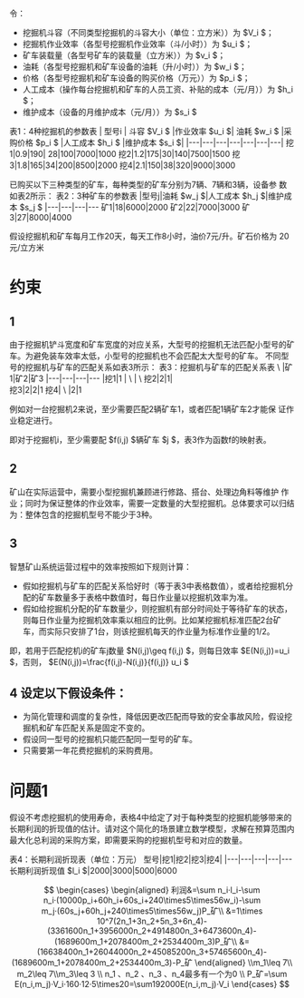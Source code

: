 令：
+ 挖掘机斗容（不同类型挖掘机的斗容大小（单位：立方米））为 $V_i $；
+ 挖掘机作业效率（各型号挖掘机作业效率（斗/小时））为 $u_i $；
+ 矿车装载量（各型号矿车的装载量（立方米））为 $v_i $；
+ 油耗（各型号挖掘机和矿车设备的油耗（升/小时））为 $w_i $；
+ 价格（各型号挖掘机和矿车设备的购买价格（万元））为 $p_i $；
+ 人工成本（操作每台挖掘机和矿车的人员工资、补贴的成本（元/月））为 $h_i $；
+ 维护成本（设备的月维护成本（元/月））为  $s_i  $

表1：4种挖掘机的参数表
| 型号i | 斗容  $V_i  $ |作业效率  $u_i  $| 油耗  $w_i  $ |采购价格  $p_i  $ |人工成本  $h_i $ |维护成本 $s_i $|
|---|---|---|---|---|---|---|
挖1|0.9|190| 28|100|7000|1000
挖2|1.2|175|30|140|7500|1500
挖3|1.8|165|34|200|8500|2000
挖4|2.1|150|38|320|9000|3000

已购买以下三种类型的矿车，每种类型的矿车分别为7辆、7辆和3辆，设备参
数如表2所示：
表2：3种矿车的参数表
|型号j|油耗 $w_j $|人工成本 $h_j $|维护成本 $s_j $
|---|---|---|---
矿1|18|6000|2000
矿2|22|7000|3000
矿3|27|8000|4000

假设挖掘机和矿车每月工作20天，每天工作8小时，油价7元/升。矿石价格为
20元/立方米

# 约束
## 1
由于挖掘机铲斗宽度和矿车宽度的对应关系，大型号的挖掘机无法匹配小型号的矿车。为避免装车效率太低，小型号的挖掘机也不会匹配太大型号的矿车。
不同型号的挖掘机与矿车的匹配关系如表3所示：
表3：挖掘机与矿车的匹配关系表
\ |矿1|矿2|矿3
|---|---|---|---
|挖1|1 | \ | \ 
挖2|2|1|\
挖3|2|2|1
挖4| \ |2|1

例如对一台挖掘机2来说，至少需要匹配2辆矿车1，或者匹配1辆矿车2才能保
证作业稳定进行。

即对于挖掘机i，至少需要配 $f(i,j) $辆矿车 $j $，表3作为函数f的映射表。
## 2
矿山在实际运营中，需要小型挖掘机兼顾进行修路、搭台、处理边角料等维护
作业；同时为保证整体的作业效率，需要一定数量的大型挖掘机。总体要求可以归结为：整体包含的挖掘机型号不能少于3种。


## 3
智慧矿山系统运营过程中的效率按照如下规则计算：
+ 假如挖掘机与矿车的匹配关系恰好时（等于表3中表格数值），或者给挖掘机分配的矿车数量多于表格中数值时，每日作业量以挖掘机效率为准。
+ 假如给挖掘机分配的矿车数量少，则挖掘机有部分时间处于等待矿车的状态，则每日作业量为挖掘机效率乘以相应的比例。比如某挖掘机标准匹配2台矿车，而实际只安排了1台，则该挖掘机每天的作业量为标准作业量的1/2。

即，若用于匹配挖机i的矿车j数量 $N(i,j)\geq f(i,j) $，则每日效率 $E(N(i,j))=u_i $，否则， $E(N(i,j))=\frac{f(i,j)-N(i,j)}{f(i,j)} u_i  $

## 4 设定以下假设条件：
+ 为简化管理和调度的复杂性，降低因更改匹配而导致的安全事故风险，假设挖掘机和矿车匹配关系是固定不变的。
+ 假设同一型号的挖掘机只能匹配同一型号的矿车。
+ 只需要第一年花费挖掘机的采购费用。

# 问题1
假设不考虑挖掘机的使用寿命，表格4中给定了对于每种类型的挖掘机能够带来的长期利润的折现值的估计。请对这个简化的场景建立数学模型，求解在预算范围内最大化总利润的采购方案，即需要采购的挖掘机型号和对应的数量。

表4：长期利润折现表（单位：万元）
型号|挖1|挖2|挖3|挖4|
|---|---|---|---|---
长期利润折现值 $l_i $|2000|3000|5000|6000

 $$ 
\begin{cases}
\begin{aligned}
 利润&=\sum n_i·l_i-\sum n_i·(10000p_i+60h_i+60s_i+240\times5\times56w_i)-\sum m_j·(60s_j+60h_j+240\times5\times56w_j)P_矿\\
 &=1\times 10^7(2n_1+3n_2+5n_3+6n_4)-(3361600n_1+3956000n_2+4914800n_3+6473600n_4)-(1689600m_1+2078400m_2+2534400m_3)P_矿\\
 &=(16638400n_1+26044000n_2+45085200n_3+57465600n_4)-(1689600m_1+2078400m_2+2534400m_3)-P_矿
\end{aligned}
 \\m_1\leq 7\\ m_2\leq 7\\m_3\leq 3
\\
n_1 、n_2 、n_3 、n_4最多有一个为0
\\
P_矿=\sum E(n_i,m_j)·V_i·160·12·5\times20=\sum192000E(n_i,m_j)·V_i
\end{cases}
 $$
